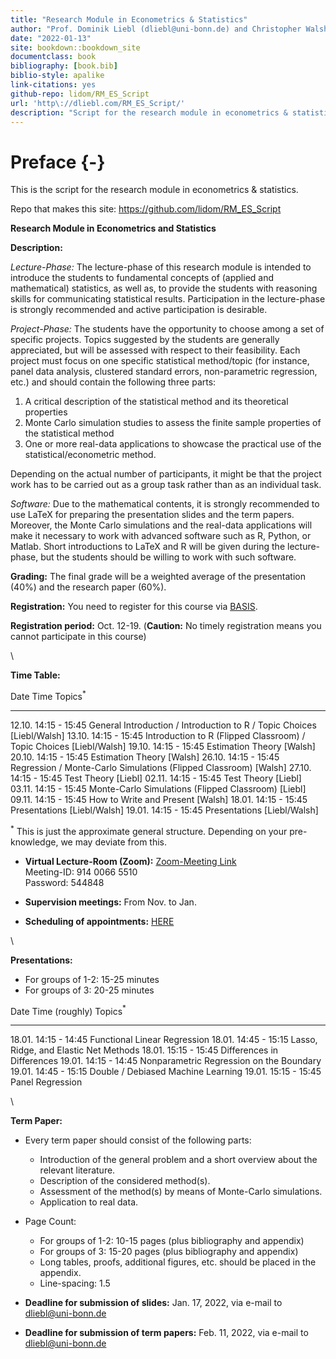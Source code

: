```yaml
--- 
title: "Research Module in Econometrics & Statistics"
author: "Prof. Dominik Liebl (dliebl@uni-bonn.de) and Christopher Walsh (cwalsh@uni-bonn.de)"
date: "2022-01-13"
site: bookdown::bookdown_site
documentclass: book
bibliography: [book.bib]
biblio-style: apalike
link-citations: yes
github-repo: lidom/RM_ES_Script
url: 'http\://dliebl.com/RM_ES_Script/'
description: "Script for the research module in econometrics & statistics (University Bonn)."
---
```


# Preface {-}


This is the script for the research module in econometrics & statistics. 


Repo that makes this site: https://github.com/lidom/RM_ES_Script


**Research Module in Econometrics and Statistics** 

**Description:**

*Lecture-Phase:* The lecture-phase of this research module is intended to introduce the students to fundamental concepts of (applied and mathematical) statistics, as well as, to provide the students with reasoning skills for communicating statistical results. Participation in the lecture-phase is strongly recommended and active participation is desirable. 

*Project-Phase:* The students have the opportunity to choose among a set of specific projects. Topics suggested by the students are generally appreciated, but will be assessed with respect to their feasibility. Each project must focus on one specific statistical method/topic (for instance, panel data analysis, clustered standard errors, non-parametric regression, etc.) and should contain the following three parts:

  1. A critical description of the statistical method and its theoretical properties 
  2. Monte Carlo simulation studies to assess the finite sample properties of the statistical method
  3. One or more real-data applications to showcase the practical use of the statistical/econometric method. 

Depending on the actual number of participants, it might be that the project work has to be carried out as a group task rather than as an individual task.

*Software:* Due to the mathematical contents, it is strongly recommended to use LaTeX for preparing the presentation slides and the term papers. Moreover, the Monte Carlo simulations and the real-data applications will make it necessary to work with advanced software such as R, Python, or Matlab. Short introductions to LaTeX and R will be given during the lecture-phase, but the students should be willing to work with such software. 

**Grading:** The final grade will be a weighted average of the presentation (40%) and the  research paper (60%).

**Registration:** You need to register for this course via [BASIS](https://basis.uni-bonn.de/). 

**Registration period:**  Oct. 12-19. (**Caution:** No timely registration means you cannot participate in this course)   


\


**Time Table:**

Date        Time               Topics$^*$
----------  -----------------  ---------------------------------
12.10.      14:15 - 15:45      General Introduction / Introduction to R / Topic Choices [Liebl/Walsh]
13.10.      14:15 - 15:45      Introduction to R (Flipped Classroom) / Topic Choices [Liebl/Walsh]
19.10.      14:15 - 15:45      Estimation Theory [Walsh]
20.10.      14:15 - 15:45      Estimation Theory [Walsh]
26.10.      14:15 - 15:45      Regression / Monte-Carlo Simulations (Flipped Classroom) [Walsh]
27.10.      14:15 - 15:45      Test Theory [Liebl]
02.11.      14:15 - 15:45      Test Theory [Liebl]
03.11.      14:15 - 15:45      Monte-Carlo Simulations  (Flipped Classroom) [Liebl]
09.11.      14:15 - 15:45      How to Write and Present [Walsh]
18.01.      14:15 - 15:45      Presentations [Liebl/Walsh]
19.01.      14:15 - 15:45      Presentations [Liebl/Walsh]

$^*$ This is just the approximate general structure. Depending on your pre-knowledge, we may deviate from this.


- **Virtual Lecture-Room (Zoom):** [Zoom-Meeting Link](https://uni-bonn.zoom.us/j/91400665510?pwd=RUl5NW9mMjcyQlk2VkRGbXFrSmJlQT09) \
Meeting-ID: 914 0066 5510\
Password: 544848

- **Supervision meetings:** From Nov. to Jan. 
- **Scheduling of appointments:** [HERE](https://docs.google.com/spreadsheets/d/1clb0ple3GaRlwod5JOKK84A996p1BKNMSs32JrqBZ_A/edit?usp=sharing)


\


**Presentations:**

* For groups of 1-2: 15-25 minutes
* For groups of   3: 20-25 minutes


Date        Time (roughly)     Topics$^*$
----------  -----------------  ---------------------------------
18.01.      14:15 - 14:45      Functional Linear Regression
18.01.      14:45 - 15:15      Lasso, Ridge, and Elastic Net Methods
18.01.      15:15 - 15:45      Differences in Differences
19.01.      14:15 - 14:45      Nonparametric Regression on the Boundary
19.01.      14:45 - 15:15      Double / Debiased Machine Learning
19.01.      15:15 - 15:45      Panel Regression



\


**Term Paper:**

* Every term paper should consist of the following parts:
    * Introduction of the general problem and a short overview about the relevant literature.
    * Description of the considered method(s).
    * Assessment of the method(s) by means of Monte-Carlo simulations.
    * Application to real data.
* Page Count:
    * For groups of 1-2: 10-15 pages (plus bibliography and appendix)
    * For groups of 3: 15-20 pages (plus bibliography and appendix)
    * Long tables, proofs, additional figures, etc. should be placed in the appendix.
    * Line-spacing: 1.5
    
* **Deadline for submission of slides:** Jan. 17, 2022, via e-mail to [dliebl@uni-bonn.de](mailto:dliebl@uni-bonn.de)    
* **Deadline for submission of term papers:** Feb. 11, 2022, via e-mail to [dliebl@uni-bonn.de](mailto:dliebl@uni-bonn.de)





